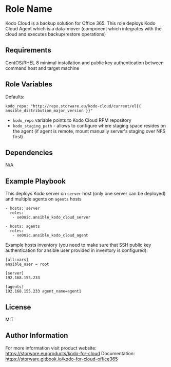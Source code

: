 Role Name
=========

Kodo Cloud is a backup solution for Office 365. This role deploys Kodo Cloud Agent 
which is a data-mover (component which integrates with the cloud and executes backup/restore operations)

Requirements
------------

CentOS/RHEL 8 minimal installation and public key authentication between command host and target machine

Role Variables
--------------

Defaults:
```
kodo_repo: "http://repo.storware.eu/kodo-cloud/current/el{{ ansible_distribution_major_version }}"
```

* `kodo_repo` variable points to Kodo Cloud RPM repository
* `kodo_staging_path` - allows to configure where staging space resides on the agent (if agent is remote, mount manually server's staging over NFS first)


Dependencies
------------

N/A

Example Playbook
----------------

This deploys Kodo server on `server` host (only one server can be deployed)
and multiple agents on `agents` hosts

```
- hosts: server
  roles:
   - xe0nic.ansible_kodo_cloud_server

- hosts: agents
  roles:
   - xe0nic.ansible_kodo_cloud_agent
```

Example hosts inventory (you need to make sure that SSH public key authentication for
ansible user provided in inventory is configured):

```
[all:vars]
ansible_user = root

[server]
192.168.155.233

[agents]
192.168.155.233 agent_name=agent1
```

License
-------

MIT

Author Information
------------------

For more information visit product website: https://storware.eu/products/kodo-for-cloud
Documentation: https://storware.gitbook.io/kodo-for-cloud-office365